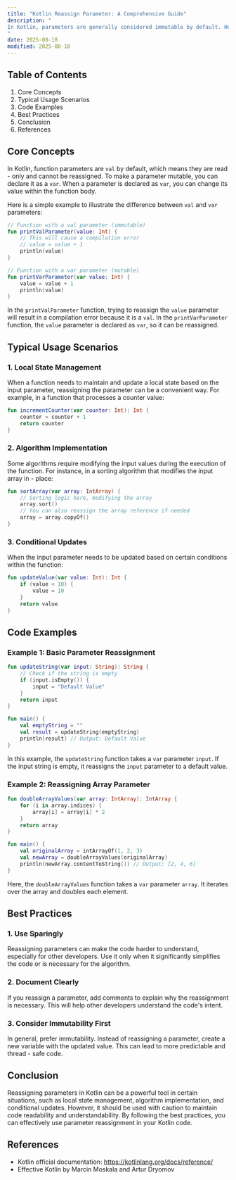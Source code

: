 ```yaml
---
title: "Kotlin Reassign Parameter: A Comprehensive Guide"
description: "
In Kotlin, parameters are generally considered immutable by default. However, there are scenarios where reassigning a parameter can be useful. Understanding how to reassign parameters in Kotlin is crucial for intermediate-to-advanced software engineers as it can lead to more flexible and efficient code. This blog post will explore the core concepts, typical usage scenarios, and best practices related to Kotlin parameter reassignment.
"
date: 2025-08-18
modified: 2025-08-18
---
```


## Table of Contents
1. Core Concepts
2. Typical Usage Scenarios
3. Code Examples
4. Best Practices
5. Conclusion
6. References

## Core Concepts
In Kotlin, function parameters are `val` by default, which means they are read - only and cannot be reassigned. To make a parameter mutable, you can declare it as a `var`. When a parameter is declared as `var`, you can change its value within the function body.

Here is a simple example to illustrate the difference between `val` and `var` parameters:
```kotlin
// Function with a val parameter (immutable)
fun printValParameter(value: Int) {
    // This will cause a compilation error
    // value = value + 1 
    println(value)
}

// Function with a var parameter (mutable)
fun printVarParameter(var value: Int) {
    value = value + 1
    println(value)
}
```
In the `printValParameter` function, trying to reassign the `value` parameter will result in a compilation error because it is a `val`. In the `printVarParameter` function, the `value` parameter is declared as `var`, so it can be reassigned.

## Typical Usage Scenarios

### 1. Local State Management
When a function needs to maintain and update a local state based on the input parameter, reassigning the parameter can be a convenient way. For example, in a function that processes a counter value:
```kotlin
fun incrementCounter(var counter: Int): Int {
    counter = counter + 1
    return counter
}
```

### 2. Algorithm Implementation
Some algorithms require modifying the input values during the execution of the function. For instance, in a sorting algorithm that modifies the input array in - place:
```kotlin
fun sortArray(var array: IntArray) {
    // Sorting logic here, modifying the array
    array.sort()
    // You can also reassign the array reference if needed
    array = array.copyOf() 
}
```

### 3. Conditional Updates
When the input parameter needs to be updated based on certain conditions within the function:
```kotlin
fun updateValue(var value: Int): Int {
    if (value < 10) {
        value = 10
    }
    return value
}
```

## Code Examples

### Example 1: Basic Parameter Reassignment
```kotlin
fun updateString(var input: String): String {
    // Check if the string is empty
    if (input.isEmpty()) {
        input = "Default Value"
    }
    return input
}

fun main() {
    val emptyString = ""
    val result = updateString(emptyString)
    println(result) // Output: Default Value
}
```
In this example, the `updateString` function takes a `var` parameter `input`. If the input string is empty, it reassigns the `input` parameter to a default value.

### Example 2: Reassigning Array Parameter
```kotlin
fun doubleArrayValues(var array: IntArray): IntArray {
    for (i in array.indices) {
        array[i] = array[i] * 2
    }
    return array
}

fun main() {
    val originalArray = intArrayOf(1, 2, 3)
    val newArray = doubleArrayValues(originalArray)
    println(newArray.contentToString()) // Output: [2, 4, 6]
}
```
Here, the `doubleArrayValues` function takes a `var` parameter `array`. It iterates over the array and doubles each element.

## Best Practices

### 1. Use Sparingly
Reassigning parameters can make the code harder to understand, especially for other developers. Use it only when it significantly simplifies the code or is necessary for the algorithm.

### 2. Document Clearly
If you reassign a parameter, add comments to explain why the reassignment is necessary. This will help other developers understand the code's intent.

### 3. Consider Immutability First
In general, prefer immutability. Instead of reassigning a parameter, create a new variable with the updated value. This can lead to more predictable and thread - safe code.

## Conclusion
Reassigning parameters in Kotlin can be a powerful tool in certain situations, such as local state management, algorithm implementation, and conditional updates. However, it should be used with caution to maintain code readability and understandability. By following the best practices, you can effectively use parameter reassignment in your Kotlin code.

## References
- Kotlin official documentation: https://kotlinlang.org/docs/reference/
- Effective Kotlin by Marcin Moskala and Artur Dryomov


